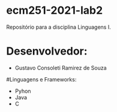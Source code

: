 # ecm251-2021-lab2
Repositório para a disciplina Linguagens I.

# Desenvolvedor:
- Gustavo Consoleti Ramirez de Souza

[commnet]: <> (Comentário no Markdown)

#Linguagens e Frameworks:
- Pyhon
- Java  
- C
